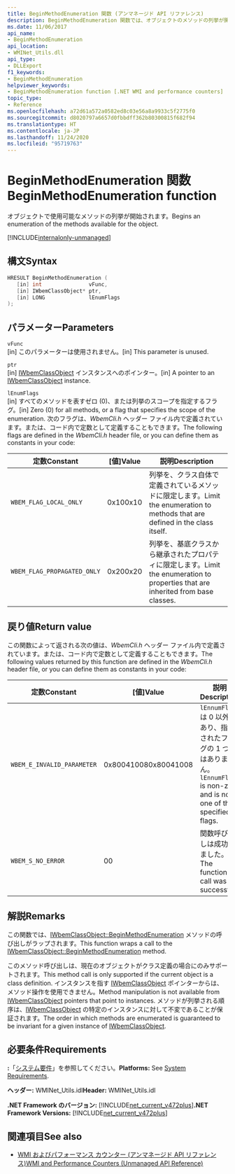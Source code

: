 ```yaml
---
title: BeginMethodEnumeration 関数 (アンマネージド API リファレンス)
description: BeginMethodEnumeration 関数では、オブジェクトのメソッドの列挙が開始されます
ms.date: 11/06/2017
api_name:
- BeginMethodEnumeration
api_location:
- WMINet_Utils.dll
api_type:
- DLLExport
f1_keywords:
- BeginMethodEnumeration
helpviewer_keywords:
- BeginMethodEnumeration function [.NET WMI and performance counters]
topic_type:
- Reference
ms.openlocfilehash: a72d61a572a0582ed8c03e56a8a9933c5f2775f0
ms.sourcegitcommit: d8020797a6657d0fbbdff362b80300815f682f94
ms.translationtype: HT
ms.contentlocale: ja-JP
ms.lasthandoff: 11/24/2020
ms.locfileid: "95719763"
---
```

# <a name="beginmethodenumeration-function"></a><span data-ttu-id="64e66-103">BeginMethodEnumeration 関数</span><span class="sxs-lookup"><span data-stu-id="64e66-103">BeginMethodEnumeration function</span></span>

<span data-ttu-id="64e66-104">オブジェクトで使用可能なメソッドの列挙が開始されます。</span><span class="sxs-lookup"><span data-stu-id="64e66-104">Begins an enumeration of the methods available for the object.</span></span>  

[!INCLUDE[internalonly-unmanaged](../../../../includes/internalonly-unmanaged.md)]

## <a name="syntax"></a><span data-ttu-id="64e66-105">構文</span><span class="sxs-lookup"><span data-stu-id="64e66-105">Syntax</span></span>  
  
```cpp
HRESULT BeginMethodEnumeration (
   [in] int               vFunc,
   [in] IWbemClassObject* ptr,
   [in] LONG              lEnumFlags
);
```  

## <a name="parameters"></a><span data-ttu-id="64e66-106">パラメーター</span><span class="sxs-lookup"><span data-stu-id="64e66-106">Parameters</span></span>

`vFunc`  
<span data-ttu-id="64e66-107">[in] このパラメーターは使用されません。</span><span class="sxs-lookup"><span data-stu-id="64e66-107">[in] This parameter is unused.</span></span>

`ptr`  
<span data-ttu-id="64e66-108">[in] [IWbemClassObject](/windows/desktop/api/wbemcli/nn-wbemcli-iwbemclassobject) インスタンスへのポインター。</span><span class="sxs-lookup"><span data-stu-id="64e66-108">[in] A pointer to an [IWbemClassObject](/windows/desktop/api/wbemcli/nn-wbemcli-iwbemclassobject) instance.</span></span>

`lEnumFlags`  
<span data-ttu-id="64e66-109">[in] すべてのメソッドを表すゼロ (0)、または列挙のスコープを指定するフラグ。</span><span class="sxs-lookup"><span data-stu-id="64e66-109">[in] Zero (0) for all methods, or a flag that specifies the scope of the enumeration.</span></span> <span data-ttu-id="64e66-110">次のフラグは、*WbemCli.h* ヘッダー ファイル内で定義されています。または、コード内で定数として定義することもできます。</span><span class="sxs-lookup"><span data-stu-id="64e66-110">The following flags are defined in the *WbemCli.h* header file, or you can define them as constants in your code:</span></span>

<span data-ttu-id="64e66-111">定数</span><span class="sxs-lookup"><span data-stu-id="64e66-111">Constant</span></span>  |<span data-ttu-id="64e66-112">[値]</span><span class="sxs-lookup"><span data-stu-id="64e66-112">Value</span></span>  |<span data-ttu-id="64e66-113">説明</span><span class="sxs-lookup"><span data-stu-id="64e66-113">Description</span></span>  |
|---------|---------|---------|
| `WBEM_FLAG_LOCAL_ONLY` | <span data-ttu-id="64e66-114">0x10</span><span class="sxs-lookup"><span data-stu-id="64e66-114">0x10</span></span> | <span data-ttu-id="64e66-115">列挙を、クラス自体で定義されているメソッドに限定します。</span><span class="sxs-lookup"><span data-stu-id="64e66-115">Limit the enumeration to methods that are defined in the class itself.</span></span> |
| `WBEM_FLAG_PROPAGATED_ONLY` |  <span data-ttu-id="64e66-116">0x20</span><span class="sxs-lookup"><span data-stu-id="64e66-116">0x20</span></span> | <span data-ttu-id="64e66-117">列挙を、基底クラスから継承されたプロパティに限定します。</span><span class="sxs-lookup"><span data-stu-id="64e66-117">Limit the enumeration to properties that are inherited from base classes.</span></span> |

## <a name="return-value"></a><span data-ttu-id="64e66-118">戻り値</span><span class="sxs-lookup"><span data-stu-id="64e66-118">Return value</span></span>

<span data-ttu-id="64e66-119">この関数によって返される次の値は、*WbemCli.h* ヘッダー ファイル内で定義されています。または、コード内で定数として定義することもできます。</span><span class="sxs-lookup"><span data-stu-id="64e66-119">The following values returned by this function are defined in the *WbemCli.h* header file, or you can define them as constants in your code:</span></span>

|<span data-ttu-id="64e66-120">定数</span><span class="sxs-lookup"><span data-stu-id="64e66-120">Constant</span></span>  |<span data-ttu-id="64e66-121">[値]</span><span class="sxs-lookup"><span data-stu-id="64e66-121">Value</span></span>  |<span data-ttu-id="64e66-122">説明</span><span class="sxs-lookup"><span data-stu-id="64e66-122">Description</span></span>  |
|---------|---------|---------|
|`WBEM_E_INVALID_PARAMETER` | <span data-ttu-id="64e66-123">0x80041008</span><span class="sxs-lookup"><span data-stu-id="64e66-123">0x80041008</span></span> | <span data-ttu-id="64e66-124">`lEnnumFlags` は 0 以外であり、指定されたフラグの 1 つではありません。</span><span class="sxs-lookup"><span data-stu-id="64e66-124">`lEnnumFlags` is non-zero and is not one of the specified flags.</span></span> |
|`WBEM_S_NO_ERROR` | <span data-ttu-id="64e66-125">0</span><span class="sxs-lookup"><span data-stu-id="64e66-125">0</span></span> | <span data-ttu-id="64e66-126">関数呼び出しは成功しました。</span><span class="sxs-lookup"><span data-stu-id="64e66-126">The function call was successful.</span></span>  |
  
## <a name="remarks"></a><span data-ttu-id="64e66-127">解説</span><span class="sxs-lookup"><span data-stu-id="64e66-127">Remarks</span></span>

<span data-ttu-id="64e66-128">この関数では、[IWbemClassObject::BeginMethodEnumeration](/windows/desktop/api/wbemcli/nf-wbemcli-iwbemclassobject-beginmethodenumeration) メソッドの呼び出しがラップされます。</span><span class="sxs-lookup"><span data-stu-id="64e66-128">This function wraps a call to the [IWbemClassObject::BeginMethodEnumeration](/windows/desktop/api/wbemcli/nf-wbemcli-iwbemclassobject-beginmethodenumeration) method.</span></span>

<span data-ttu-id="64e66-129">このメソッド呼び出しは、現在のオブジェクトがクラス定義の場合にのみサポートされます。</span><span class="sxs-lookup"><span data-stu-id="64e66-129">This method call is only supported if the current object is a class definition.</span></span> <span data-ttu-id="64e66-130">インスタンスを指す [IWbemClassObject](/windows/desktop/api/wbemcli/nn-wbemcli-iwbemclassobject) ポインターからは、メソッド操作を使用できません。</span><span class="sxs-lookup"><span data-stu-id="64e66-130">Method manipulation is not available from [IWbemClassObject](/windows/desktop/api/wbemcli/nn-wbemcli-iwbemclassobject) pointers that point to instances.</span></span> <span data-ttu-id="64e66-131">メソッドが列挙される順序は、[IWbemClassObject](/windows/desktop/api/wbemcli/nn-wbemcli-iwbemclassobject) の特定のインスタンスに対して不変であることが保証されます。</span><span class="sxs-lookup"><span data-stu-id="64e66-131">The order in which methods are enumerated is guaranteed to be invariant for a given instance of [IWbemClassObject](/windows/desktop/api/wbemcli/nn-wbemcli-iwbemclassobject).</span></span>

## <a name="requirements"></a><span data-ttu-id="64e66-132">必要条件</span><span class="sxs-lookup"><span data-stu-id="64e66-132">Requirements</span></span>  

 <span data-ttu-id="64e66-133">**:**「[システム要件](../../get-started/system-requirements.md)」を参照してください。</span><span class="sxs-lookup"><span data-stu-id="64e66-133">**Platforms:** See [System Requirements](../../get-started/system-requirements.md).</span></span>  
  
 <span data-ttu-id="64e66-134">**ヘッダー:** WMINet_Utils.idl</span><span class="sxs-lookup"><span data-stu-id="64e66-134">**Header:** WMINet_Utils.idl</span></span>  
  
 <span data-ttu-id="64e66-135">**.NET Framework のバージョン:** [!INCLUDE[net_current_v472plus](../../../../includes/net-current-v472plus.md)]</span><span class="sxs-lookup"><span data-stu-id="64e66-135">**.NET Framework Versions:** [!INCLUDE[net_current_v472plus](../../../../includes/net-current-v472plus.md)]</span></span>  
  
## <a name="see-also"></a><span data-ttu-id="64e66-136">関連項目</span><span class="sxs-lookup"><span data-stu-id="64e66-136">See also</span></span>

- [<span data-ttu-id="64e66-137">WMI およびパフォーマンス カウンター (アンマネージド API リファレンス)</span><span class="sxs-lookup"><span data-stu-id="64e66-137">WMI and Performance Counters (Unmanaged API Reference)</span></span>](index.md)
